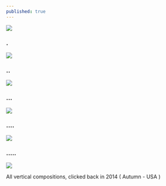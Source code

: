 ```yaml
---
published: true
---
```

![](/assets/images/Trees01/01.jpg) 

<!-- more --> 
### .
![](/assets/images/Trees01/02.jpg)

### ..
![](/assets/images/Trees01/03.jpg)

### ...
![](/assets/images/Trees01/04.jpg)

### ....
![](/assets/images/Trees01/05.jpg)

### .....
![](/assets/images/Trees01/06.jpg)

All vertical compositions, clicked back in 2014 ( Autumn -  USA )
